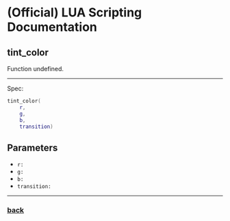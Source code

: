 
# (Official) LUA Scripting Documentation

## tint_color

Function undefined.

___

Spec:

```lua
tint_color(
	r,
	g,
	b,
	transition)
```

## Parameters

- `r:` 
- `g:` 
- `b:` 
- `transition:` 

___

### [back](../other)
